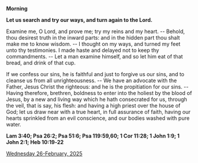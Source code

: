 **Morning**

**Let us search and try our ways, and turn again to the Lord.**
 
Examine me, O Lord, and prove me; try my reins and my heart. -- Behold, thou desirest truth in the inward parts: and in the hidden part thou shalt make me to know wisdom. -- I thought on my ways, and turned my feet unto thy testimonies. I made haste and delayed not to keep thy commandments. -- Let a man examine himself, and so let him eat of that bread, and drink of that cup.
 
If we confess our sins, he is faithful and just to forgive us our sins, and to cleanse us from all unrighteousness. -- We have an advocate with the Father, Jesus Christ the righteous: and he is the propitiation for our sins. -- Having therefore, brethren, boldness to enter into the holiest by the blood of Jesus, by a new and living way which he hath consecrated for us, through the veil, that is say, his flesh: and having a high priest over the house of God; let us draw near with a true heart, in full assurance of faith, having our hearts sprinkled from an evil conscience, and our bodies washed with pure water.  

**Lam 3:40; Psa 26:2; Psa 51:6; Psa 119:59,60; 1 Cor 11:28; 1 John 1:9; 1 John 2:1; Heb 10:19‑22**

[Wednesday 26-February, 2025](https://t.me/daily_light)
